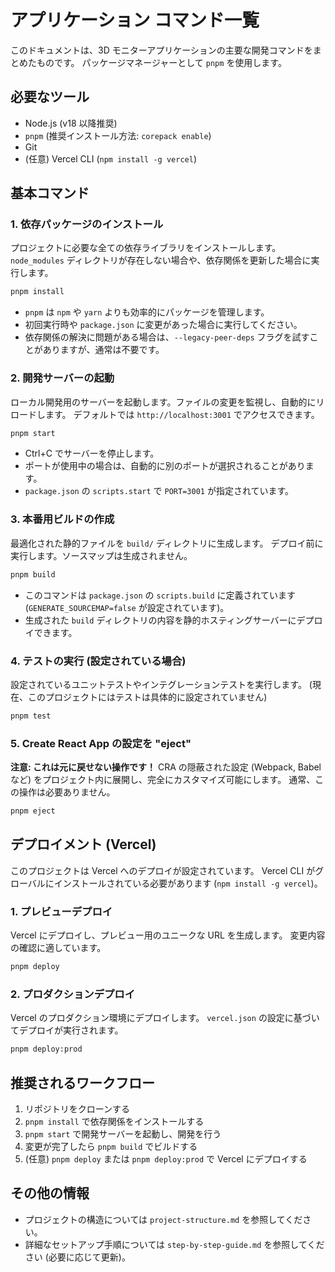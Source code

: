 # アプリケーション コマンド一覧

このドキュメントは、3D モニターアプリケーションの主要な開発コマンドをまとめたものです。
パッケージマネージャーとして `pnpm` を使用します。

## 必要なツール

- Node.js (v18 以降推奨)
- `pnpm` (推奨インストール方法: `corepack enable`)
- Git
- (任意) Vercel CLI (`npm install -g vercel`)

## 基本コマンド

### 1. 依存パッケージのインストール

プロジェクトに必要な全ての依存ライブラリをインストールします。
`node_modules` ディレクトリが存在しない場合や、依存関係を更新した場合に実行します。

```bash
pnpm install
```

- `pnpm` は `npm` や `yarn` よりも効率的にパッケージを管理します。
- 初回実行時や `package.json` に変更があった場合に実行してください。
- 依存関係の解決に問題がある場合は、`--legacy-peer-deps` フラグを試すことがありますが、通常は不要です。

### 2. 開発サーバーの起動

ローカル開発用のサーバーを起動します。ファイルの変更を監視し、自動的にリロードします。
デフォルトでは `http://localhost:3001` でアクセスできます。

```bash
pnpm start
```

- Ctrl+C でサーバーを停止します。
- ポートが使用中の場合は、自動的に別のポートが選択されることがあります。
- `package.json` の `scripts.start` で `PORT=3001` が指定されています。

### 3. 本番用ビルドの作成

最適化された静的ファイルを `build/` ディレクトリに生成します。
デプロイ前に実行します。ソースマップは生成されません。

```bash
pnpm build
```

- このコマンドは `package.json` の `scripts.build` に定義されています (`GENERATE_SOURCEMAP=false` が設定されています)。
- 生成された `build` ディレクトリの内容を静的ホスティングサーバーにデプロイできます。

### 4. テストの実行 (設定されている場合)

設定されているユニットテストやインテグレーションテストを実行します。
(現在、このプロジェクトにはテストは具体的に設定されていません)

```bash
pnpm test
```

### 5. Create React App の設定を "eject"

**注意: これは元に戻せない操作です！**
CRA の隠蔽された設定 (Webpack, Babel など) をプロジェクト内に展開し、完全にカスタマイズ可能にします。
通常、この操作は必要ありません。

```bash
pnpm eject
```

## デプロイメント (Vercel)

このプロジェクトは Vercel へのデプロイが設定されています。
Vercel CLI がグローバルにインストールされている必要があります (`npm install -g vercel`)。

### 1. プレビューデプロイ

Vercel にデプロイし、プレビュー用のユニークな URL を生成します。
変更内容の確認に適しています。

```bash
pnpm deploy
```

### 2. プロダクションデプロイ

Vercel のプロダクション環境にデプロイします。
`vercel.json` の設定に基づいてデプロイが実行されます。

```bash
pnpm deploy:prod
```

## 推奨されるワークフロー

1.  リポジトリをクローンする
2.  `pnpm install` で依存関係をインストールする
3.  `pnpm start` で開発サーバーを起動し、開発を行う
4.  変更が完了したら `pnpm build` でビルドする
5.  (任意) `pnpm deploy` または `pnpm deploy:prod` で Vercel にデプロイする

## その他の情報

- プロジェクトの構造については `project-structure.md` を参照してください。
- 詳細なセットアップ手順については `step-by-step-guide.md` を参照してください (必要に応じて更新)。
